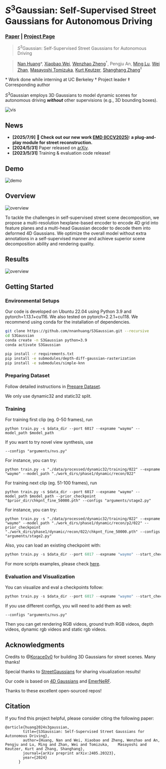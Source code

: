 # <i>S</i><sup>3</sup>Gaussian: Self-Supervised Street Gaussians for Autonomous Driving
### [Paper](https://arxiv.org/abs/2405.20323)  | [Project Page](https://wzzheng.net/S3Gaussian) 

> <i>S</i><sup>3</sup>Gaussian: Self-Supervised Street Gaussians for Autonomous Driving

> [Nan Huang](https://github.com/nnanhuang)\*, [Xiaobao Wei](https://ucwxb.github.io/), [Wenzhao Zheng](https://wzzheng.net/)$^\dagger$, Pengju An, [Ming Lu](https://lu-m13.github.io/), [Wei Zhan](https://zhanwei.site/), [Masayoshi Tomizuka](https://me.berkeley.edu/people/masayoshi-tomizuka/), [Kurt Keutzer](https://people.eecs.berkeley.edu/~keutzer/), [Shanghang Zhang](https://www.shanghangzhang.com/)$^\ddagger$

\* Work done while interning at UC Berkeley $\dagger$ Project leader $\ddagger$ Corresponding author

<i>S</i><sup>3</sup>Gaussian employs 3D Gaussians to model dynamic scenes for autonomous driving ***without*** other supervisions (e.g., 3D bounding boxes).

![vis](./assets/vis2.png)

## News
- **[2025/7/9]** **🚀 Check out our new work [EMD (ICCV2025)](https://qingpowuwu.github.io/emd/): a plug-and-play module for street reconstruction.**
- **[2024/5/31]** Paper released on [arXiv](https://arxiv.org/abs/2405.20323).
- **[2023/5/31]** Training & evaluation code release!

## Demo

![demo](./assets/visual.gif)

## Overview
![overview](./assets/pipeline.png)

To tackle the challenges in self-supervised street scene decomposition, we propose a multi-resolution hexplane-based encoder to encode 4D grid into feature planes and a multi-head Gaussian decoder to decode them into deformed 4D Gaussians. We optimize the overall model without extra annotations in a self-supervised manner and achieve superior scene decomposition ability and rendering quality.

## Results

![overview](./assets/results.png)

## Getting Started

### Environmental Setups
Our code is developed on Ubuntu 22.04 using Python 3.9 and pytorch=1.13.1+cu116. We also tested on pytorch=2.2.1+cu118. We recommend using conda for the installation of dependencies.

```bash
git clone https://github.com/nnanhuang/S3Gaussian.git --recursive
cd S3Gaussian
conda create -n S3Gaussian python=3.9 
conda activate S3Gaussian

pip install -r requirements.txt
pip install -e submodules/depth-diff-gaussian-rasterization
pip install -e submodules/simple-knn
```

### Preparing Dataset
Follow detailed instructions in [Prepare Dataset](docs/prepare_data.md). 

We only use dynamic32 and static32 split.

### Training

For training first clip (eg. 0-50 frames), run 

```
python train.py -s $data_dir --port 6017 --expname "waymo" --model_path $model_path 
```
If you want to try novel view  synthesis, use 
```
--configs "arguments/nvs.py"
```
For instance, you can try:
```
python train.py -s "./data/processed/dynamic32/training/022" --expname "waymo" --model_path "./work_dirs/phase1/dynamic/recon/022"
```

For training next clip (eg. 51-100 frames), run 
```
python train.py -s $data_dir --port 6017 --expname "waymo" --model_path $model_path --prior_checkpoint "$prior_dir/chkpnt_fine_50000.pth" --configs "arguments/stage2.py"
```
For instance, you can try:
```
python train.py -s "./data/processed/dynamic32/training/022" --expname "waymo" --model_path "./work_dirs/phase1/dynamic/recon/p2/022" --prior_checkpoint "./work_dirs/phase1/dynamic/recon/022/chkpnt_fine_50000.pth" --configs "arguments/stage2.py"
```

Also, you can load an existing checkpoint with:

```python
python train.py -s $data_dir --port 6017 --expname "waymo" --start_checkpoint "$ckpt_dir/chkpnt_fine_30000.pth" --model_path $model_path 
```
For more scripts examples, please check [here](scripts).
### Evaluation and Visualization

You can visualize and eval a checkpoints follow:
```python
python train.py -s $data_dir --port 6017 --expname "waymo" --start_checkpoint "$ckpt_dir/chkpnt_fine_50000.pth" --model_path $model_path --eval_only
```
If you use different configs, you will need to add them as well:
```
--configs "arguments/nvs.py"
```
Then you can get rendering RGB videos, ground truth RGB videos, depth videos, dynamic rgb videos and static rgb videos.
## Acknowledgments
Credits to @[Korace0v0](https://github.com/korace0v0) for building 3D Gaussians for street scenes. Many thanks!

Special thanks to [StreetGaussians](https://github.com/zju3dv/street_gaussians) for sharing visualization results!

Our code is based on [4D Gaussians](https://github.com/hustvl/4DGaussians/tree/master) and [EmerNeRF](https://github.com/NVlabs/EmerNeRF?tab=readme-ov-file). 

Thanks to these excellent open-sourced repos!


## Citation

If you find this project helpful, please consider citing the following paper:
```
@article{huang2024s3gaussian,
        title={S3Gaussian: Self-Supervised Street Gaussians for Autonomous Driving},
        author={Huang, Nan and Wei, Xiaobao and Zheng, Wenzhao and An, Pengju and Lu, Ming and Zhan, Wei and Tomizuka,    Masayoshi and Keutzer, Kurt and Zhang, Shanghang},
        journal={arXiv preprint arXiv:2405.20323},
        year={2024}
      }
```
